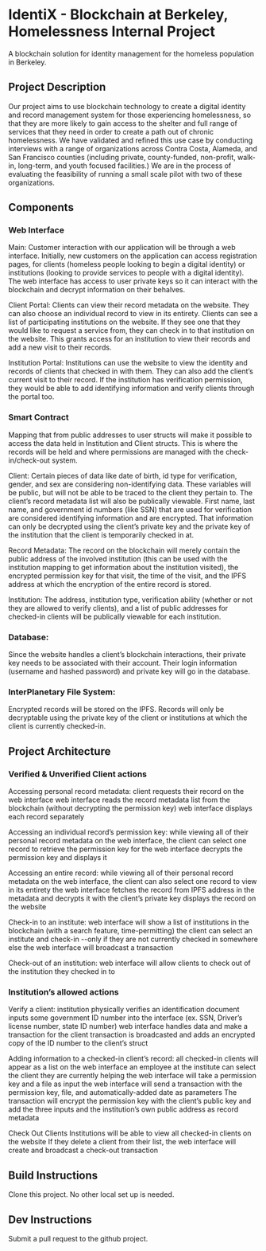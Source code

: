 # IdentiX - Blockchain at Berkeley, Homelessness Internal Project
A blockchain solution for identity management for the homeless population in Berkeley.

## Project Description
Our project aims to use blockchain technology to create a digital identity and record management system for those experiencing homelessness, so that they are more likely to gain access to the shelter and full range of services that they need in order to create a path out of chronic homelessness. We have validated and refined this use case by conducting interviews with a range of organizations across Contra Costa, Alameda, and San Francisco counties (including private, county-funded, non-profit, walk-in, long-term, and youth focused facilities.) We are in the process of evaluating the feasibility of running a small scale pilot with two of these organizations. 

## Components

### Web Interface
Main:
Customer interaction with our application will be through a web interface. Initially, new customers on the application can access registration pages, for clients (homeless people looking to begin a digital identity) or institutions (looking to provide services to people with a digital identity). The web interface has access to user private keys so it can interact with the blockchain and decrypt information on their behalves.

Client Portal: 
Clients can view their record metadata on the website. They can also choose an individual record to view in its entirety. Clients can see a list of participating institutions on the website. If they see one  that they would like to request a service from, they can check in to that institution on the website. This grants access for an institution to view their records and add a new visit to their records.

Institution Portal:
Institutions can use the website to view the identity and records of clients that checked in with them. They can also add the client’s current visit to their record. If the institution has verification permission, they would be able to add identifying information and verify clients through the portal too.

### Smart Contract
Mapping that from public addresses to user structs will make it possible to access the data held in Institution and Client structs. This is where the records will be held and where permissions are managed with the check-in/check-out system. 

Client:
Certain pieces of data like date of birth, id type for verification, gender, and sex are  considering non-identifying data. These variables will be public, but will not be able to be traced to the client they pertain to. The client’s record metadata list will also be publically viewable. First name, last name, and government id numbers (like SSN) that are used for verification are considered identifying information and are encrypted. That information can only be decrypted using the client’s private key and the private key of the institution that the client is temporarily checked in at. 

Record Metadata:
The record on the blockchain will merely contain the public address of the involved institution (this can be used with the institution mapping to get information about the institution visited), the encrypted permission key for that visit, the time of the visit, and the IPFS address at which the encryption of the entire record is stored.

Institution:
The address, institution type, verification ability (whether or not they are allowed to verify clients), and a list of public addresses for checked-in clients will be publically viewable for each institution.

### Database:
Since the website handles a client’s blockchain interactions, their private key needs to be associated with their account. Their login information (username and hashed password) and private key will go in the database.

### InterPlanetary File System:
Encrypted records will be stored on the IPFS. Records will only be decryptable using the private key of the client or institutions at which the client is currently checked-in.

## Project Architecture
### Verified & Unverified Client actions
Accessing personal record metadata:
client requests their record on the web interface
web interface reads the record metadata list from the blockchain (without decrypting the permission key)
web interface displays each record separately

Accessing an individual record’s permission key:
while viewing all of their personal record metadata on the web interface, the client can select one record to retrieve the permission key for
the web interface decrypts the permission key and displays it

Accessing an entire record:
while viewing all of their personal record metadata on the web interface, the client can also select one record to view in its entirety
the web interface fetches the record from IPFS address in the metadata and decrypts it with the client’s private key 
displays the record on the website

Check-in to an institute:
web interface will show a list of institutions in the blockchain (with a search feature, time-permitting)
the client can select an institute and check-in --only if they are not currently checked in somewhere else
the web interface will broadcast a transaction

Check-out of an institution:
web interface will allow clients to check out of the institution they checked in to

### Institution’s allowed actions
Verify a client:
institution physically verifies an identification document
inputs some government ID number into the interface 
(ex. SSN, Driver’s license number, state ID number)
web interface handles data and make a transaction for the client
transaction is broadcasted and adds an encrypted copy of the ID number to the client’s struct
 
Adding information to a checked-in client’s record:
all checked-in clients will appear as a list on the web interface
an employee at the institute can select the client they are currently helping
the web interface will take a permission key and a file as input
the web interface will send a transaction with the permission key, file, and automatically-added date as parameters
The transaction will encrypt the permission key with the client’s public key and add the three inputs and the institution’s own public address as record metadata 

Check Out Clients
Institutions will be able to view all checked-in clients on the website
If they delete a client from their list, the web interface will create and broadcast a check-out transaction 
 
## Build Instructions

Clone this project. No other local set up is needed.
 
## Dev Instructions

Submit a pull request to the github project.
 

 
